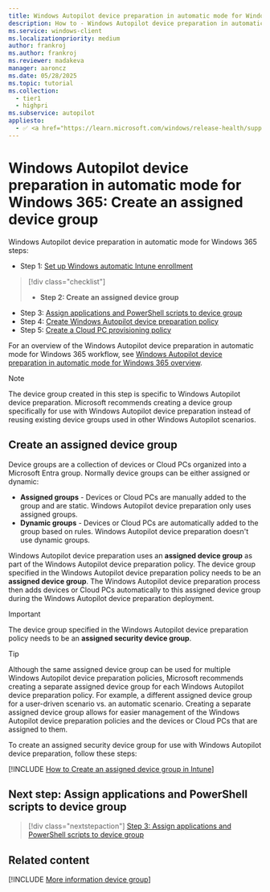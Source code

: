 ```yaml
---
title: Windows Autopilot device preparation in automatic mode for Windows 365 - Step 2 of 5 - Create an assigned device group
description: How to - Windows Autopilot device preparation in automatic mode for Windows 365 - Step 2 of 5 - Create an assigned device group.
ms.service: windows-client
ms.localizationpriority: medium
author: frankroj
ms.author: frankroj
ms.reviewer: madakeva
manager: aaroncz
ms.date: 05/28/2025
ms.topic: tutorial
ms.collection:
  - tier1
  - highpri
ms.subservice: autopilot
appliesto:
  - ✅ <a href="https://learn.microsoft.com/windows/release-health/supported-versions-windows-client" target="_blank">Windows 11</a>
---
```


# Windows Autopilot device preparation in automatic mode for Windows 365: Create an assigned device group

Windows Autopilot device preparation in automatic mode for Windows 365 steps:

- Step 1: [Set up Windows automatic Intune enrollment](automatic-automatic-enrollment.md)

> [!div class="checklist"]
>
> - **Step 2: Create an assigned device group**

- Step 3: [Assign applications and PowerShell scripts to device group](automatic-assign-apps-scripts.md)
- Step 4: [Create Windows Autopilot device preparation policy](automatic-autopilot-policy.md)
- Step 5: [Create a Cloud PC provisioning policy](automatic-cloud-pc-provisioning-policy.md)

For an overview of the Windows Autopilot device preparation in automatic mode for Windows 365 workflow, see [Windows Autopilot device preparation in automatic mode for Windows 365 overview](automatic-workflow.md#workflow).

> [!NOTE]
>
> The device group created in this step is specific to Windows Autopilot device preparation. Microsoft recommends creating a device group specifically for use with Windows Autopilot device preparation instead of reusing existing device groups used in other Windows Autopilot scenarios.

## Create an assigned device group

Device groups are a collection of devices or Cloud PCs organized into a Microsoft Entra group. Normally device groups can be either assigned or dynamic:

- **Assigned groups** - Devices or Cloud PCs are manually added to the group and are static. Windows Autopilot device preparation only uses assigned groups.
- **Dynamic groups** - Devices or Cloud PCs are automatically added to the group based on rules. Windows Autopilot device preparation doesn't use dynamic groups.

Windows Autopilot device preparation uses an **assigned device group** as part of the Windows Autopilot device preparation policy. The device group specified in the Windows Autopilot device preparation policy needs to be an **assigned device group**. The Windows Autopilot device preparation process then adds devices or Cloud PCs automatically to this assigned device group during the Windows Autopilot device preparation deployment.

> [!IMPORTANT]
>
> The device group specified in the Windows Autopilot device preparation policy needs to be an **assigned security device group**.

> [!TIP]
>
> Although the same assigned device group can be used for multiple Windows Autopilot device preparation policies, Microsoft recommends creating a separate assigned device group for each Windows Autopilot device preparation policy. For example, a different assigned device group for a user-driven scenario vs. an automatic scenario. Creating a separate assigned device group allows for easier management of the Windows Autopilot device preparation policies and the devices or Cloud PCs that are assigned to them.

To create an assigned security device group for use with Windows Autopilot device preparation, follow these steps:

[!INCLUDE [How to Create an assigned device group in Intune](../../../includes/create-assigned-device-group.md)]

## Next step: Assign applications and PowerShell scripts to device group

> [!div class="nextstepaction"]
> [Step 3: Assign applications and PowerShell scripts to device group](automatic-assign-apps-scripts.md)

## Related content

[!INCLUDE [More information device group](../../../includes/more-info-groups.md)]
